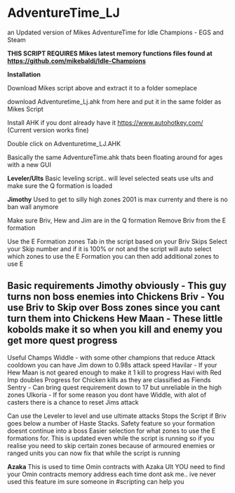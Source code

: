 # AdventureTime_LJ
an Updated version of Mikes AdventureTime for Idle Champions - EGS and Steam

**THIS SCRIPT REQUIRES Mikes latest memory functions files found at https://github.com/mikebaldi/Idle-Champions**

**Installation**

Download Mikes script above and extract it to a folder someplace

download Adventuretime_Lj.ahk from here and put it in the same folder as Mikes Script

Install AHK if you dont already have it https://www.autohotkey.com/ (Current version works fine)

Double click on Adventuretime_LJ.AHK


Basically the same AdventureTime.ahk thats been floating around for ages with a new GUI

**Leveler/Ults**
Basic leveling script.. will level selected seats use ults and make sure the Q formation is loaded

**Jimothy**
Used to get to silly high zones 2001 is max currenty and there is no ban wall anymore

Make sure Briv, Hew and Jim are in the Q formation
Remove Briv from the E formation

Use the E Formation zones Tab in the script based on your Briv Skips
Select your Skip number and if it is 100% or not and the script will
auto select which zones to use the E Formation
you can then add additional zones to use E

**Basic requirements**
Jimothy obviously - This guy turns non boss enemies into Chickens
Briv - You use Briv to Skip over Boss zones since you cant turn them into Chickens
Hew Maan - These little kobolds make it so when you kill and enemy you get more quest progress
-----
Useful Champs
Widdle - with some other champions that reduce Attack cooldown you can have Jim down to 0.98s attack speed
Havilar - If your Hew Maan is not geared enough to make it 1 kill to progress Havi with Red Imp doubles 
          Progress for Chicken kills as they are classified as Fiends
Sentry - Can bring quest requirement down to 17 but unreliable in the high zones
Ulkoria - If for some reason you dont have Widdle, with alot of casters there is a chance to reset Jims attack

Can use the Leveler to level and use ultimate attacks
Stops the Script if Briv goes below a number of Haste Stacks. Safety feature so your formation doesnt continue into a boss
Easier selection for what zones to use the E formations for. This is updated even while the script is running
so if you realise you need to skip certain zones because of armoured enemies or ranged units you can now fix that
while the script is running

**Azaka**
This is used to time Omin contracts with Azaka Ult
YOU need to find your Omin contracts memory address each time
dont ask me.. ive never used this feature im sure someone in #scripting can help you
